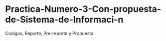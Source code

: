 # Practica-Numero-3-Con-propuesta-de-Sistema-de-Informaci-n
Codigos, Reporte, Pre-reporte y Propuesta
